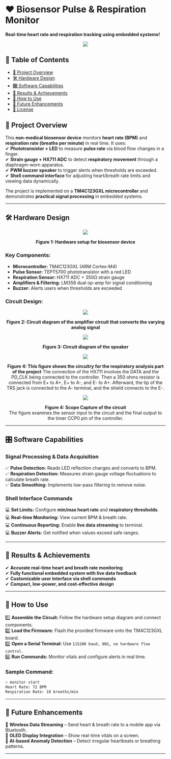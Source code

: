 # ❤️ Biosensor Pulse & Respiration Monitor  

**Real-time heart rate and respiration tracking using embedded systems!**  

<p align="center">
  <img src="https://media4.giphy.com/media/v1.Y2lkPTc5MGI3NjExaXc3NjJobGpuanBpcGo4OWFhdDFteW92ZnZoMXR0OXgwN25zMm16cCZlcD12MV9pbnRlcm5hbF9naWZfYnlfaWQmY3Q9Zw/VGK2WUT3amXjG/giphy.gif"/>
</p>

## 📑 Table of Contents  
- [🌟 Project Overview](#-project-overview)  
- [🛠️ Hardware Design](#️-hardware-design)  
- [🎛️ Software Capabilities](#-software-capabilities)  
- [🚀 Results & Achievements](#-results--achievements)  
- [🔧 How to Use](#-how-to-use)  
- [🤖 Future Enhancements](#-future-enhancements)  
- [📝 License](#-license)  

## 🌟 Project Overview  

This **non-medical biosensor device** monitors **heart rate (BPM)** and **respiration rate (breaths per minute)** in real time. It uses:  
✔ **Phototransistor + LED** to measure **pulse rate** via blood flow changes in a finger.  
✔ **Strain gauge + HX711 ADC** to detect **respiratory movement** through a diaphragm-worn apparatus.  
✔ **PWM buzzer speaker** to trigger alerts when thresholds are exceeded.  
✔ **Shell command interface** for adjusting heart/breath rate limits and viewing data dynamically.  

The project is implemented on a **TM4C123GXL microcontroller** and demonstrates **practical signal processing** in embedded systems.  

---

## 🛠️ Hardware Design  
<p align="center">
  <img src="./images/hardware.PNG"/>
</p>
<p align="center">
  <b>Figure 1: Hardware setup for biosensor device</b>
</p>

### Key Components:  
- **Microcontroller:** TM4C123GXL (ARM Cortex-M4)  
- **Pulse Sensor:** TEPT5700 phototransistor with a red LED  
- **Respiration Sensor:** HX711 ADC + 350Ω strain gauge  
- **Amplifiers & Filtering:** LM358 dual op-amp for signal conditioning  
- **Buzzer:** Alerts users when thresholds are exceeded  

### Circuit Design:  
<p align="center">
  <img src="./images/circuit_diagram.jpg"/>
</p>
<p align="center">
  <b>Figure 2: Circuit diagram of the amplifier circuit that converts the varying analog signal</b>
</p>

<p align="center">
  <img src="./images/circuit_diagram2.jpg"/>
</p>
<p align="center">
  <b>Figure 3: Circuit diagram of the speaker</b>
</p>

<p align="center">
  <img src="./images/circuit_diagram1.jpg"/>
</p>
<p align="center">
  <b>Figure 4: This figure shows the circuitry for the respiratory analysis part of the project</b>
  The connection of the HX711 involves the DATA and the PD_CLK being connected to the controller. Then a 350 ohms resistor is connected from E+ to A+, E+ to A-, and E- to A+. Afterward, the tip of the TRS jack is connected to the A- terminal, and the shield connects to the E-.
</p>

<p align="center">
  <img src="./images/ossi.jpg"/>
</p>
<p align="center">
  <b>Figure 4: Scope Capture of the circuit </b>
  <br>
  The figure examines the sensor input to the circuit and the final output to the timer CCP0 pin of the controller.
</p>

---

## 🎛️ Software Capabilities  

### **Signal Processing & Data Acquisition**  
✅ **Pulse Detection:** Reads LED reflection changes and converts to BPM.  
✅ **Respiration Detection:** Measures strain gauge voltage fluctuations to calculate breath rate.  
✅ **Data Smoothing:** Implements low-pass filtering to remove noise.  

### **Shell Interface Commands**  
💻 **Set Limits:** Configure **min/max heart rate** and **respiratory thresholds**.  
💻 **Real-time Monitoring:** View current BPM & breath rate.  
💻 **Continuous Reporting:** Enable **live data streaming** to terminal.  
💻 **Buzzer Alerts:** Get notified when values exceed safe ranges.  

---

## 🚀 Results & Achievements  

✔ **Accurate real-time heart and breath rate monitoring**  
✔ **Fully functional embedded system with live data feedback**  
✔ **Customizable user interface via shell commands**  
✔ **Compact, low-power, and cost-effective design**  

---

## 🔧 How to Use  

1️⃣ **Assemble the Circuit:** Follow the hardware setup diagram and connect components.  
2️⃣ **Load the Firmware:** Flash the provided firmware onto the TM4C123GXL board.  
3️⃣ **Open a Serial Terminal:** Use `115200 baud, 8N1, no hardware flow control`.  
4️⃣ **Run Commands:** Monitor vitals and configure alerts in real time.  

### Sample Command:  
```bash
> monitor start
Heart Rate: 72 BPM
Respiration Rate: 18 breaths/min
```

---

## 🤖 Future Enhancements  

🚀 **Wireless Data Streaming** – Send heart & breath rate to a mobile app via Bluetooth.  
🚀 **OLED Display Integration** – Show real-time vitals on a screen.  
🚀 **AI-based Anomaly Detection** – Detect irregular heartbeats or breathing patterns.  

---

